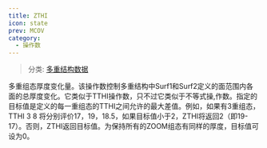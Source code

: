 ```yaml
---
title: ZTHI
icon: state
prev: MCOV
category:
  - 操作数
---
```


> 分类: [多重结构数据](/hb/operands/130/877/  "Zemax 操作数 多重结构数据")

多重组态厚度变化量。该操作数控制多重结构中Surf1和Surf2定义的面范围内各面的总厚度变化。它类似于TTHI操作数，只不过它类似于不等式操,作数。指定的目标值是定义的每一重组态的TTHI之间允许的最大差值。例如，如果有3重组态，TTHI 3 8 将分别评价17，19，18.5，如果目标值小于2，ZTHI将返回2（即19-17）。否则，ZTHI返回目标值。为保持所有的ZOOM组态有同样的厚度，目标值可设为0。